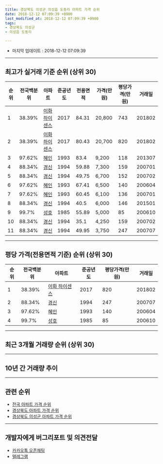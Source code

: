 ```yaml
---
title: 경상북도 의성군 의성읍 도동리 아파트 가격 순위
date: 2018-12-12 07:09:39 +0900
last_modified_at: 2018-12-12 07:09:39 +0900
tags:
- 경상북도 의성군
- 의성읍 도동리

---
```


* 마지막 업데이트 : 2018-12-12 07:09:39

---

## 최고가 실거래 기준 순위 (상위 30)


|순위|전국백분위|아파트|준공년도|전용면적|가격(만원)|평당가격(만원)|거래일|
|---|---|---|---|---|---|---|---|
|1|38.39%|[이화 하이센스](https://search.naver.com/search.naver?query=%EA%B2%BD%EC%83%81%EB%B6%81%EB%8F%84+%EC%9D%98%EC%84%B1%EA%B5%B0+%EC%9D%98%EC%84%B1%EC%9D%8D+%EB%8F%84%EB%8F%99%EB%A6%AC+%EC%9D%B4%ED%99%94+%ED%95%98%EC%9D%B4%EC%84%BC%EC%8A%A4)|2017|84.31|20,800|743|201802|
|2|38.39%|[이화 하이센스](https://search.naver.com/search.naver?query=%EA%B2%BD%EC%83%81%EB%B6%81%EB%8F%84+%EC%9D%98%EC%84%B1%EA%B5%B0+%EC%9D%98%EC%84%B1%EC%9D%8D+%EB%8F%84%EB%8F%99%EB%A6%AC+%EC%9D%B4%ED%99%94+%ED%95%98%EC%9D%B4%EC%84%BC%EC%8A%A4)|2017|80.43|20,700|820|201802|
|3|97.62%|[혜인](https://search.naver.com/search.naver?query=%EA%B2%BD%EC%83%81%EB%B6%81%EB%8F%84+%EC%9D%98%EC%84%B1%EA%B5%B0+%EC%9D%98%EC%84%B1%EC%9D%8D+%EB%8F%84%EB%8F%99%EB%A6%AC+%ED%98%9C%EC%9D%B8)|1993|83.4|9,200|118|201307|
|4|88.34%|[경신](https://search.naver.com/search.naver?query=%EA%B2%BD%EC%83%81%EB%B6%81%EB%8F%84+%EC%9D%98%EC%84%B1%EA%B5%B0+%EC%9D%98%EC%84%B1%EC%9D%8D+%EB%8F%84%EB%8F%99%EB%A6%AC+%EA%B2%BD%EC%8B%A0)|1994|59.88|7,300|159|200701|
|5|88.34%|[경신](https://search.naver.com/search.naver?query=%EA%B2%BD%EC%83%81%EB%B6%81%EB%8F%84+%EC%9D%98%EC%84%B1%EA%B5%B0+%EC%9D%98%EC%84%B1%EC%9D%8D+%EB%8F%84%EB%8F%99%EB%A6%AC+%EA%B2%BD%EC%8B%A0)|1994|49.75|6,700|152|200702|
|6|97.62%|[혜인](https://search.naver.com/search.naver?query=%EA%B2%BD%EC%83%81%EB%B6%81%EB%8F%84+%EC%9D%98%EC%84%B1%EA%B5%B0+%EC%9D%98%EC%84%B1%EC%9D%8D+%EB%8F%84%EB%8F%99%EB%A6%AC+%ED%98%9C%EC%9D%B8)|1993|67.41|6,500|140|200604|
|7|97.62%|[혜인](https://search.naver.com/search.naver?query=%EA%B2%BD%EC%83%81%EB%B6%81%EB%8F%84+%EC%9D%98%EC%84%B1%EA%B5%B0+%EC%9D%98%EC%84%B1%EC%9D%8D+%EB%8F%84%EB%8F%99%EB%A6%AC+%ED%98%9C%EC%9D%B8)|1993|60.45|6,100|136|200701|
|8|88.34%|[경신](https://search.naver.com/search.naver?query=%EA%B2%BD%EC%83%81%EB%B6%81%EB%8F%84+%EC%9D%98%EC%84%B1%EA%B5%B0+%EC%9D%98%EC%84%B1%EC%9D%8D+%EB%8F%84%EB%8F%99%EB%A6%AC+%EA%B2%BD%EC%8B%A0)|1994|40.5|6,000|146|201501|
|9|99.7%|[성호](https://search.naver.com/search.naver?query=%EA%B2%BD%EC%83%81%EB%B6%81%EB%8F%84+%EC%9D%98%EC%84%B1%EA%B5%B0+%EC%9D%98%EC%84%B1%EC%9D%8D+%EB%8F%84%EB%8F%99%EB%A6%AC+%EC%84%B1%ED%98%B8)|1985|55.89|5,000|85|200610|
|10|88.34%|[경신](https://search.naver.com/search.naver?query=%EA%B2%BD%EC%83%81%EB%B6%81%EB%8F%84+%EC%9D%98%EC%84%B1%EA%B5%B0+%EC%9D%98%EC%84%B1%EC%9D%8D+%EB%8F%84%EB%8F%99%EB%A6%AC+%EA%B2%BD%EC%8B%A0)|1994|35.1|4,250|159|200702|
|11|88.34%|[경신](https://search.naver.com/search.naver?query=%EA%B2%BD%EC%83%81%EB%B6%81%EB%8F%84+%EC%9D%98%EC%84%B1%EA%B5%B0+%EC%9D%98%EC%84%B1%EC%9D%8D+%EB%8F%84%EB%8F%99%EB%A6%AC+%EA%B2%BD%EC%8B%A0)|1994|49.95|3,750|247|200707|


---

## 평당 가격(전용면적 기준) 순위 (상위 30)


|순위|전국백분위|아파트|준공년도|평당가격(만원)|거래일|
|---|---|---|---|---|---|
|1|38.39%|[이화 하이센스](https://search.naver.com/search.naver?query=%EA%B2%BD%EC%83%81%EB%B6%81%EB%8F%84+%EC%9D%98%EC%84%B1%EA%B5%B0+%EC%9D%98%EC%84%B1%EC%9D%8D+%EB%8F%84%EB%8F%99%EB%A6%AC+%EC%9D%B4%ED%99%94+%ED%95%98%EC%9D%B4%EC%84%BC%EC%8A%A4)|2017|820|201802|
|2|88.34%|[경신](https://search.naver.com/search.naver?query=%EA%B2%BD%EC%83%81%EB%B6%81%EB%8F%84+%EC%9D%98%EC%84%B1%EA%B5%B0+%EC%9D%98%EC%84%B1%EC%9D%8D+%EB%8F%84%EB%8F%99%EB%A6%AC+%EA%B2%BD%EC%8B%A0)|1994|247|200707|
|3|97.62%|[혜인](https://search.naver.com/search.naver?query=%EA%B2%BD%EC%83%81%EB%B6%81%EB%8F%84+%EC%9D%98%EC%84%B1%EA%B5%B0+%EC%9D%98%EC%84%B1%EC%9D%8D+%EB%8F%84%EB%8F%99%EB%A6%AC+%ED%98%9C%EC%9D%B8)|1993|140|200604|
|4|99.7%|[성호](https://search.naver.com/search.naver?query=%EA%B2%BD%EC%83%81%EB%B6%81%EB%8F%84+%EC%9D%98%EC%84%B1%EA%B5%B0+%EC%9D%98%EC%84%B1%EC%9D%8D+%EB%8F%84%EB%8F%99%EB%A6%AC+%EC%84%B1%ED%98%B8)|1985|85|200610|


---

## 최근 3개월 거래량 순위 (상위 30)


<div style="width:100%;">
    <canvas id="deal_count_ranking" height="250"></canvas>
</div>


<script>
new Chart(document.getElementById("deal_count_ranking"), {
    type: 'horizontalBar',
    data: {
        labels: ['경신'],
        datasets: [{
            label: '실거래 수',
            data: [2],
            borderColor: "rgba(255, 0, 128, 1)",
            backgroundColor: "rgba(255, 0, 128, 0.5)",
            fill: false,
        }]
    },
    options: {
        responsive: true,
        title: {
            display: true,
            text: '최근 3개월 거래량 순위'
        },
        tooltips: {
            mode: 'index',
            intersect: false,
            callbacks: {
                title: function(tooltipItems, data) {
                    return "실거래 수:";
                },
                label: function(tooltipItem, data) {
                    return data.labels[tooltipItem.index] + ": " + tooltipItem.xLabel;
                }
            }
        },
        hover: {
            mode: 'nearest',
            intersect: true
        },
        scales: {
            xAxes: [{
                display: true,
                scaleLabel: {
                    display: true,
                    labelString: '실거래 수'
                },
                ticks: {
                    suggestedMin: 0,
                }
            }],
            yAxes: [{
                display: true,
                ticks: {
                    autoSkip: false,
                    callback: function(value, index, values) {
                        if (value.length > 15)
                            return value.substr(0, 13) + "...";
                        else
                            return value;
                    }
                },
                scaleLabel: {
                    display: false,
                }
            }]
        }
    }
});

</script>


---

## 10년 간 거래량 추이


<div style="width:100%;">
    <canvas id="deal_progress" height="250"></canvas>
</div>

<script>
new Chart(document.getElementById("deal_progress"), {
    type: 'line',
    data: {
        labels: ['200812','200901','200902','200903','200904','200905','200906','200907','200908','200909','200910','200911','200912','201001','201002','201003','201004','201005','201006','201007','201008','201009','201010','201011','201012','201101','201102','201103','201104','201105','201106','201107','201108','201109','201110','201111','201112','201201','201202','201203','201204','201205','201206','201207','201208','201209','201210','201211','201212','201301','201302','201303','201304','201305','201306','201307','201308','201309','201310','201311','201312','201401','201402','201403','201404','201405','201406','201407','201408','201409','201410','201411','201412','201501','201502','201503','201504','201505','201506','201507','201508','201509','201510','201511','201512','201601','201602','201603','201604','201605','201606','201607','201608','201609','201610','201611','201612','201701','201702','201703','201704','201705','201706','201707','201708','201709','201710','201711','201712','201801','201802','201803','201804','201805','201806','201807','201808','201809','201810','201811','201812'],
        datasets: [{
            label: '실거래 수',
            pointRadius: 1,
            data: [2, 1, 2, 0, 4, 0, 0, 2, 3, 1, 3, 1, 0, 2, 1, 1, 2, 0, 3, 0, 0, 1, 0, 0, 1, 3, 1, 0, 3, 3, 0, 0, 4, 2, 1, 1, 3, 0, 0, 2, 1, 1, 0, 1, 1, 5, 2, 0, 3, 1, 0, 2, 1, 3, 0, 1, 1, 0, 2, 1, 1, 2, 3, 0, 0, 0, 1, 1, 0, 2, 3, 1, 3, 2, 0, 2, 3, 4, 3, 3, 2, 1, 3, 0, 1, 0, 1, 2, 2, 0, 2, 1, 1, 1, 0, 1, 0, 0, 0, 2, 2, 1, 3, 2, 2, 2, 0, 3, 2, 0, 2, 4, 1, 1, 1, 0, 6, 1, 1, 1, 0],
            borderColor: "rgba(255, 201, 14, 1)",
            backgroundColor: "rgba(255, 201, 14, 0.5)",
            fill: true,
        }]
    },
    options: {
        responsive: true,
        title: {
            display: true,
            text: '10년간 거래량 추이'
        },
        tooltips: {
            mode: 'index',
            intersect: false,
        },
        hover: {
            mode: 'nearest',
            intersect: true
        },
        scales: {
            xAxes: [{
                display: true,
                scaleLabel: {
                    display: true,
                    labelString: '년/월'
                }
            }],
            yAxes: [{
                display: true,
                ticks: {
                    suggestedMin: 0,
                },
                scaleLabel: {
                    display: true,
                    labelString: '실거래 수'
                }
            }]
        }
    }
});

</script>


---

## 관련 순위

- [전국 아파트 가격 순위](https://inasie.github.io/apt-ranking/전국)
- [경상북도 아파트 가격 순위](https://inasie.github.io/apt-ranking/경상북도)
- [경상북도 의성군 아파트 가격 순위](https://inasie.github.io/apt-ranking/경상북도-의성군)


---

## 개발자에게 버그리포트 및 의견전달

- [카카오톡 오픈채팅](https://open.kakao.com/o/gLJUAP4)
- [텔레그램](https://t.me/inasie)

